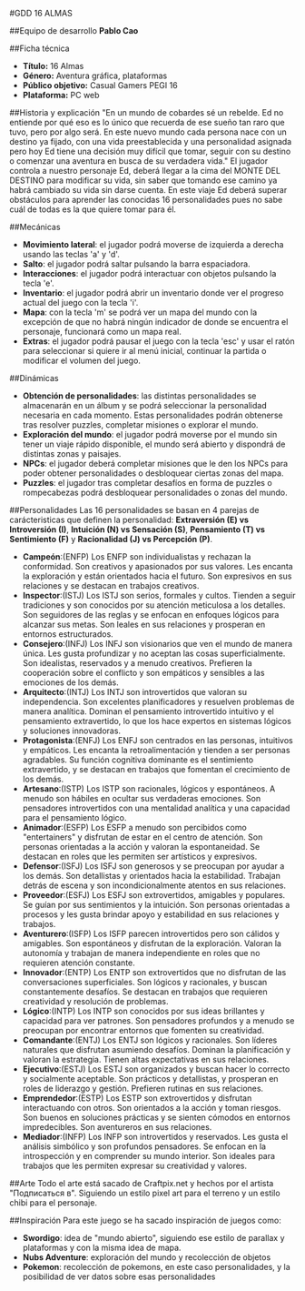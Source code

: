 #GDD 16 ALMAS

##Equipo de desarrollo
**Pablo Cao**

##Ficha técnica
- **Título:** 16 Almas 
- **Género:** Aventura gráfica, plataformas
- **Público objetivo:** Casual Gamers PEGI 16
- **Plataforma:** PC web

##Historia y explicación
"En un mundo de cobardes sé un rebelde. Ed no entiende por qué eso es lo único que recuerda de ese sueño tan raro que tuvo, pero por algo será. En este nuevo mundo cada persona nace con un destino ya fijado, con una vida preestablecida y una personalidad asignada pero hoy Ed tiene una decisión muy difícil que tomar, seguir con su destino o comenzar una aventura en busca de su verdadera vida." El jugador controla a nuestro personaje Ed, deberá llegar a la cima del MONTE DEL DESTINO para modificar su vida, sin saber que tomando ese camino ya habrá cambiado su vida sin darse cuenta. En este viaje Ed deberá superar obstáculos para aprender las conocidas 16 personalidades pues no sabe cuál de todas es la que quiere tomar para él.

##Mecánicas 
- **Movimiento lateral**: el jugador podrá moverse de izquierda a derecha usando las teclas 'a' y 'd'.
- **Salto**: el jugador podrá saltar pulsando la barra espaciadora.
- **Interacciones**: el jugador podrá interactuar con objetos pulsando la tecla 'e'.
- **Inventario**: el jugador podrá abrir un inventario donde ver el progreso actual del juego con la tecla 'i'.
- **Mapa**: con la tecla 'm' se podrá ver un mapa del mundo con la excepción de que no habrá ningún indicador de donde se encuentra el personaje, funcionará como un mapa real.
- **Extras**: el jugador podrá pausar el juego con la tecla 'esc' y usar el ratón para seleccionar si quiere ir al menú inicial, continuar la partida o modificar el volumen del juego.

##Dinámicas
- **Obtención de personalidades**: las distintas personalidades se almacenarán en un álbum y se podrá seleccionar la personalidad necesaria en cada momento. Estas personalidades podrán obtenerse tras resolver puzzles, completar misiones o explorar el mundo.
- **Exploración del mundo**: el jugador podrá moverse por el mundo sin tener un viaje rápido disponible, el mundo será abierto y dispondrá de distintas zonas y paisajes.
- **NPCs**: el jugador deberá completar misiones que le den los NPCs para poder obtener personalidades o desbloquear ciertas zonas del mapa.
- **Puzzles**: el jugador tras completar desafíos en forma de puzzles o rompecabezas podrá desbloquear personalidades o zonas del mundo.

##Personalidades
Las 16 personalidades se basan en 4 parejas de carácteristicas que definen la personalidad: **Extraversión (E) vs Introversión (I)**, **Intuición (N) vs Sensación (S)**, **Pensamiento (T) vs Sentimiento (F)** y **Racionalidad (J) vs Percepción (P)**.
- **Campeón**:(ENFP) Los ENFP son individualistas y rechazan la conformidad. Son creativos y apasionados por sus valores. Les encanta la exploración y están orientados hacia el futuro. Son expresivos en sus relaciones y se destacan en trabajos creativos.
- **Inspector**:(ISTJ) Los ISTJ son serios, formales y cultos. Tienden a seguir tradiciones y son conocidos por su atención meticulosa a los detalles. Son seguidores de las reglas y se enfocan en enfoques lógicos para alcanzar sus metas. Son leales en sus relaciones y prosperan en entornos estructurados.
- **Consejero**:(INFJ) Los INFJ son visionarios que ven el mundo de manera única. Les gusta profundizar y no aceptan las cosas superficialmente. Son idealistas, reservados y a menudo creativos. Prefieren la cooperación sobre el conflicto y son empáticos y sensibles a las emociones de los demás.
- **Arquitecto**:(INTJ) Los INTJ son introvertidos que valoran su independencia. Son excelentes planificadores y resuelven problemas de manera analítica. Dominan el pensamiento introvertido intuitivo y el pensamiento extravertido, lo que los hace expertos en sistemas lógicos y soluciones innovadoras.
- **Protagonista**:(ENFJ) Los ENFJ son centrados en las personas, intuitivos y empáticos. Les encanta la retroalimentación y tienden a ser personas agradables. Su función cognitiva dominante es el sentimiento extravertido, y se destacan en trabajos que fomentan el crecimiento de los demás.
- **Artesano**:(ISTP)  Los ISTP son racionales, lógicos y espontáneos. A menudo son hábiles en ocultar sus verdaderas emociones. Son pensadores introvertidos con una mentalidad analítica y una capacidad para el pensamiento lógico.
- **Animador**:(ESFP) Los ESFP a menudo son percibidos como "entertainers" y disfrutan de estar en el centro de atención. Son personas orientadas a la acción y valoran la espontaneidad. Se destacan en roles que les permiten ser artísticos y expresivos.
- **Defensor**:(ISFJ) Los ISFJ son generosos y se preocupan por ayudar a los demás. Son detallistas y orientados hacia la estabilidad. Trabajan detrás de escena y son incondicionalmente atentos en sus relaciones.
- **Proveedor**:(ESFJ) Los ESFJ son extrovertidos, amigables y populares. Se guían por sus sentimientos y la intuición. Son personas orientadas a procesos y les gusta brindar apoyo y estabilidad en sus relaciones y trabajos.
- **Aventurero**:(ISFP) Los ISFP parecen introvertidos pero son cálidos y amigables. Son espontáneos y disfrutan de la exploración. Valoran la autonomía y trabajan de manera independiente en roles que no requieren atención constante.
- **Innovador**:(ENTP)  Los ENTP son extrovertidos que no disfrutan de las conversaciones superficiales. Son lógicos y racionales, y buscan constantemente desafíos. Se destacan en trabajos que requieren creatividad y resolución de problemas.
- **Lógico**:(INTP) Los INTP son conocidos por sus ideas brillantes y capacidad para ver patrones. Son pensadores profundos y a menudo se preocupan por encontrar entornos que fomenten su creatividad.
- **Comandante**:(ENTJ) Los ENTJ son lógicos y racionales. Son líderes naturales que disfrutan asumiendo desafíos. Dominan la planificación y valoran la estrategia. Tienen altas expectativas en sus relaciones.
- **Ejecutivo**:(ESTJ) Los ESTJ son organizados y buscan hacer lo correcto y socialmente aceptable. Son prácticos y detallistas, y prosperan en roles de liderazgo y gestión. Prefieren rutinas en sus relaciones.
- **Emprendedor**:(ESTP) Los ESTP son extrovertidos y disfrutan interactuando con otros. Son orientados a la acción y toman riesgos. Son buenos en soluciones prácticas y se sienten cómodos en entornos impredecibles. Son aventureros en sus relaciones.
- **Mediador**:(INFP) Los INFP son introvertidos y reservados. Les gusta el análisis simbólico y son profundos pensadores. Se enfocan en la introspección y en comprender su mundo interior. Son ideales para trabajos que les permiten expresar su creatividad y valores.

##Arte
Todo el arte está sacado de Craftpix.net y hechos por el artista "Подписаться в". Siguiendo un estilo pixel art para el terreno y un estilo chibi para el personaje.

##Inspiración
Para este juego se ha sacado inspiración de juegos como:
- **Swordigo**: idea de "mundo abierto", siguiendo ese estilo de parallax y plataformas y con la misma idea de mapa.
- **Nubs Adventure**: exploración del mundo y recolección de objetos
- **Pokemon**: recolección de pokemons, en este caso personalidades, y la posibilidad de ver datos sobre esas personalidades